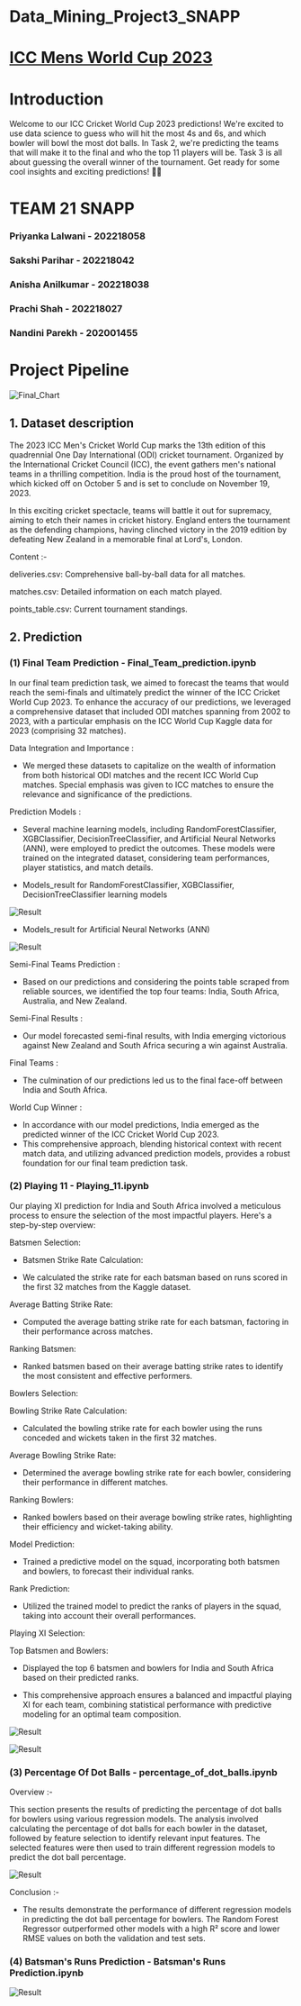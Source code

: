 # Data_Mining_Project3_SNAPP


# [ICC Mens World Cup 2023](https://www.kaggle.com/datasets/pardeep19singh/icc-mens-world-cup-2023/data)

# Introduction

Welcome to our ICC Cricket World Cup 2023 predictions! We're excited to use data science to guess who will hit the most 4s and 6s, and which bowler will bowl the most dot balls. In Task 2, we're predicting the teams that will make it to the final and who the top 11 players will be. Task 3 is all about guessing the overall winner of the tournament. Get ready for some cool insights and exciting predictions! 🏏✨

# TEAM 21 SNAPP

### Priyanka Lalwani - 202218058
### Sakshi Parihar - 202218042
### Anisha Anilkumar - 202218038
### Prachi Shah - 202218027
### Nandini Parekh - 202001455

# Project Pipeline
![Final_Chart](flow_chart/Process-Involved-in-Machine-Learning.png)



## 1. Dataset description

The 2023 ICC Men's Cricket World Cup marks the 13th edition of this quadrennial One Day International (ODI) cricket tournament. Organized by the International Cricket Council (ICC), the event gathers men's national teams in a thrilling competition. India is the proud host of the tournament, which kicked off on October 5 and is set to conclude on November 19, 2023.

In this exciting cricket spectacle, teams will battle it out for supremacy, aiming to etch their names in cricket history. England enters the tournament as the defending champions, having clinched victory in the 2019 edition by defeating New Zealand in a memorable final at Lord's, London.

Content :-

deliveries.csv: Comprehensive ball-by-ball data for all matches.


matches.csv: Detailed information on each match played.


points_table.csv: Current tournament standings.


## 2. Prediction

### (1) Final Team Prediction - Final_Team_prediction.ipynb

In our final team prediction task, we aimed to forecast the teams that would reach the semi-finals and ultimately predict the winner of the ICC Cricket World Cup 2023. To enhance the accuracy of our predictions, we leveraged a comprehensive dataset that included ODI matches spanning from 2002 to 2023, with a particular emphasis on the ICC World Cup Kaggle data for 2023 (comprising 32 matches).

Data Integration and Importance :

- We merged these datasets to capitalize on the wealth of information from both historical ODI matches and the recent ICC World Cup matches. Special emphasis was given to ICC matches to ensure the relevance and significance of the predictions.

Prediction Models :

- Several machine learning models, including RandomForestClassifier, XGBClassifier, DecisionTreeClassifier, and Artificial Neural Networks (ANN), were employed to predict the outcomes. These models were trained on the integrated dataset, considering team performances, player statistics, and match details.

- Models_result for RandomForestClassifier, XGBClassifier, DecisionTreeClassifier learning models
  
![Result](flow_chart/Final_team_models.jpeg)

- Models_result for Artificial Neural Networks (ANN)

![Result](flow_chart/Final_team_ANN_result.jpeg)


Semi-Final Teams Prediction :

- Based on our predictions and considering the points table scraped from reliable sources, we identified the top four teams: India, South Africa, Australia, and New Zealand.

Semi-Final Results :

- Our model forecasted semi-final results, with India emerging victorious against New Zealand and South Africa securing a win against Australia.

Final Teams :

- The culmination of our predictions led us to the final face-off between India and South Africa.

World Cup Winner :

- In accordance with our model predictions, India emerged as the predicted winner of the ICC Cricket World Cup 2023.
- This comprehensive approach, blending historical context with recent match data, and utilizing advanced prediction models, provides a robust foundation for our final team prediction task.



### (2) Playing 11 - Playing_11.ipynb

Our playing XI prediction for India and South Africa involved a meticulous process to ensure the selection of the most impactful players. Here's a step-by-step overview:

Batsmen Selection:

- Batsmen Strike Rate Calculation:

- We calculated the strike rate for each batsman based on runs scored in the first 32 matches from the Kaggle dataset.

Average Batting Strike Rate:

- Computed the average batting strike rate for each batsman, factoring in their performance across matches.

Ranking Batsmen:

- Ranked batsmen based on their average batting strike rates to identify the most consistent and effective performers.

Bowlers Selection:

Bowling Strike Rate Calculation:

- Calculated the bowling strike rate for each bowler using the runs conceded and wickets taken in the first 32 matches.

Average Bowling Strike Rate:

- Determined the average bowling strike rate for each bowler, considering their performance in different matches.

Ranking Bowlers:

- Ranked bowlers based on their average bowling strike rates, highlighting their efficiency and wicket-taking ability.

Model Prediction:

- Trained a predictive model on the squad, incorporating both batsmen and bowlers, to forecast their individual ranks.
  
Rank Prediction:

- Utilized the trained model to predict the ranks of players in the squad, taking into account their overall performances.

Playing XI Selection:

Top Batsmen and Bowlers:

- Displayed the top 6 batsmen and bowlers for India and South Africa based on their predicted ranks.

- This comprehensive approach ensures a balanced and impactful playing XI for each team, combining statistical performance with predictive modeling for an optimal team composition.

![Result](flow_chart/Player_11_(1).jpeg)

![Result](flow_chart/Player_11_(2).jpeg)


### (3) Percentage Of Dot Balls - percentage_of_dot_balls.ipynb

Overview :-

This section presents the results of predicting the percentage of dot balls for bowlers using various regression models. The analysis involved calculating the percentage of dot balls for each bowler in the dataset, followed by feature selection to identify relevant input features. The selected features were then used to train different regression models to predict the dot ball percentage.

![Result](flow_chart/Percentage_Of_Dot_Balls_result_table.jpg)

Conclusion :-

- The results demonstrate the performance of different regression models in predicting the dot ball percentage for bowlers. The Random Forest Regressor outperformed other models with a high R² score and lower RMSE values on both the validation and test sets.

### (4) Batsman's Runs Prediction - Batsman's Runs Prediction.ipynb

![Result](flow_chart/Batsman_Run_Prediction_result.jpeg)

